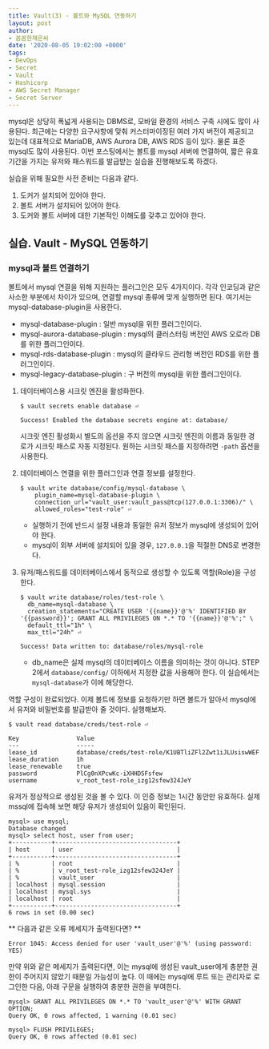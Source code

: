 ```yaml
---
title: Vault(3) - 볼트와 MySQL 연동하기
layout: post
author:
- 꼼꼼한재은씨
date: '2020-08-05 19:02:00 +0000'
tags:
- DevOps
- Secret
- Vault
- Hashicorp
- AWS Secret Manager
- Secret Server
---
```


mysql은 상당히 폭넓게 사용되는 DBMS로, 모바일 환경의 서비스 구축 시에도 많이 사용된다. 최근에는 다양한 요구사항에 맞춰 커스터마이징된 여러 가지 버전이 제공되고 있는데 대표적으로 MariaDB, AWS Aurora DB, AWS RDS 등이 있다. 물론 표준 mysql도 많이 사용된다. 이번 포스팅에서는 볼트를 mysql 서버에 연결하여, 짧은 유효기간을 가지는 유저와 패스워드를 발급받는 실습을 진행해보도록 하겠다. 

실습을 위해 필요한 사전 준비는 다음과 같다. 

1. 도커가 설치되어 있어야 한다. 
2. 볼트 서버가 설치되어 있어야 한다. 
3. 도커와 볼트 서버에 대한 기본적인 이해도를 갖추고 있어야 한다.  

## 실습. Vault - MySQL 연동하기
### mysql과 볼트 연결하기

볼트에서 mysql 연결을 위해 지원하는 플러그인은 모두 4가지이다. 각각 인코딩과 같은 사소한 부분에서 차이가 있으며, 연결할 mysql 종류에 맞게 실행하면 된다. 여기서는 mysql-database-plugin을 사용한다. 

- mysql-database-plugin : 일반 mysql을 위한 플러그인이다. 
- mysql-aurora-database-plugin :  mysql의 클러스터링 버전인 AWS 오로라 DB를 위한 플러그인이다. 
- mysql-rds-database-plugin : mysql의 클라우드 관리형 버전인 RDS를 위한 플러그인이다. 
- mysql-legacy-database-plugin : 구 버전의 mysql을 위한 플러그인이다. 

1. 데이터베이스용 시크릿 엔진을 활성화한다. 

   ```shell
   $ vault secrets enable database ⏎
   
   Success! Enabled the database secrets engine at: database/
   ```

   시크릿 엔진 활성화시 별도의 옵션을 주지 않으면 시크릿 엔진의 이름과 동일한 경로가 시크릿 패스로 자동 지정된다. 원하는 시크릿 패스를 지정하려면 `-path` 옵션을 사용한다. 

2. 데이터베이스 연결을 위한 플러그인과 연결 정보를 설정한다. 

   ```shell
   $ vault write database/config/mysql-database \
       plugin_name=mysql-database-plugin \ 
       connection_url="vault_user:vault_pass@tcp(127.0.0.1:3306)/" \ 
       allowed_roles="test-role" ⏎
   ```

   - 실행하기 전에 반드시 설정 내용과 동일한 유저 정보가 mysql에 생성되어 있어야 한다. 
   - mysql이 외부 서버에 설치되어 있을 경우, `127.0.0.1`을 적절한 DNS로 변경한다. 

3. 유저/패스워드를 데이터베이스에서 동적으로 생성할 수 있도록 역할(Role)을 구성한다. 

   ```shell
   $ vault write database/roles/test-role \ 
     db_name=mysql-database \ 
     creation_statements="CREATE USER '{{name}}'@'%' IDENTIFIED BY '{{password}}'; GRANT ALL PRIVILEGES ON *.* TO '{{name}}'@'%';" \ 
     default_ttl="1h" \ 
     max_ttl="24h" ⏎
     
   Success! Data written to: database/roles/mysql-role
   ```

   - db_name은 실제 mysql의 데이터베이스 이름을 의미하는 것이 아니다. STEP 2에서 `database/config/` 이하에서 지정한 값을 사용해야 한다. 이 실습에서는 `mysql-database`가 이에 해당한다. 

역할 구성이 완료되었다. 이제 볼트에 정보를 요청하기만 하면 볼트가 알아서 mysql에서 유저와 비밀번호를 발급받아 줄 것이다. 실행해보자. 

```shell
$ vault read database/creds/test-role ⏎

Key                Value
---                -----
lease_id           database/creds/test-role/K1UBTliZFl2Zwt1iJLUsiswWEF
lease_duration     1h
lease_renewable    true
password           PlCg0nXPcwKc-iXHHDSFsfew
username           v_root_test-role_izg12sfew324JeY
```

유저가 정상적으로 생성된 것을 볼 수 있다. 이 인증 정보는 1시간 동안만 유효하다. 실제 mssql에 접속해 보면 해당 유저가 생성되어 있음이 확인된다. 

```mysql
mysql> use mysql;
Database changed
mysql> select host, user from user;
+-----------+----------------------------------+
| host      | user                             |
+-----------+----------------------------------+
| %         | root                             |
| %         | v_root_test-role_izg12sfew324JeY |
| %         | vault_user                       |
| localhost | mysql.session                    |
| localhost | mysql.sys                        |
| localhost | root                             |
+-----------+----------------------------------+
6 rows in set (0.00 sec)
```

** 다음과 같은 오류 메세지가 출력된다면? **

```
Error 1045: Access denied for user 'vault_user'@'%' (using password: YES) 
```

만약 위와 같은 메세지가 출력된다면, 이는 mysql에 생성된 vault_user에게 충분한 권한이 주어지지 않았기 때문일 가능성이 높다. 이 때에는  mysql에 루트 또는 관리자로 로그인한 다음, 아래 구문을 실행하여 충분한 권한을 부여한다. 

```mysql
mysql> GRANT ALL PRIVILEGES ON *.* TO 'vault_user'@'%' WITH GRANT OPTION;
Query OK, 0 rows affected, 1 warning (0.01 sec)

mysql> FLUSH PRIVILEGES;
Query OK, 0 rows affected (0.01 sec)
```
